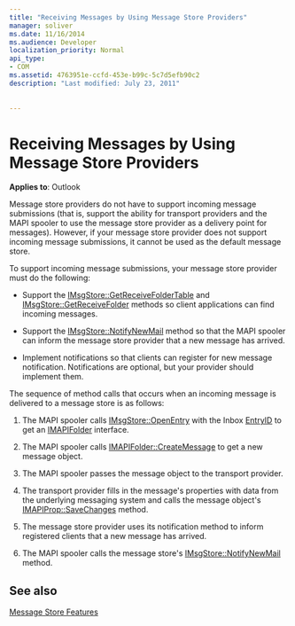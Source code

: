 ```yaml
---
title: "Receiving Messages by Using Message Store Providers"
manager: soliver
ms.date: 11/16/2014
ms.audience: Developer
localization_priority: Normal
api_type:
- COM
ms.assetid: 4763951e-ccfd-453e-b99c-5c7d5efb90c2
description: "Last modified: July 23, 2011"
 
 
---
```


# Receiving Messages by Using Message Store Providers

  
  
**Applies to**: Outlook 
  
Message store providers do not have to support incoming message submissions (that is, support the ability for transport providers and the MAPI spooler to use the message store provider as a delivery point for messages). However, if your message store provider does not support incoming message submissions, it cannot be used as the default message store.
  
To support incoming message submissions, your message store provider must do the following:
  
- Support the [IMsgStore::GetReceiveFolderTable](imsgstore-getreceivefoldertable.md) and [IMsgStore::GetReceiveFolder](imsgstore-getreceivefolder.md) methods so client applications can find incoming messages. 
    
- Support the [IMsgStore::NotifyNewMail](imsgstore-notifynewmail.md) method so that the MAPI spooler can inform the message store provider that a new message has arrived. 
    
- Implement notifications so that clients can register for new message notification. Notifications are optional, but your provider should implement them.
    
The sequence of method calls that occurs when an incoming message is delivered to a message store is as follows:
  
1. The MAPI spooler calls [IMsgStore::OpenEntry](imsgstore-openentry.md) with the Inbox [EntryID](entryid.md) to get an [IMAPIFolder](imapifolderimapicontainer.md) interface. 
    
2. The MAPI spooler calls [IMAPIFolder::CreateMessage](imapifolder-createmessage.md) to get a new message object. 
    
3. The MAPI spooler passes the message object to the transport provider.
    
4. The transport provider fills in the message's properties with data from the underlying messaging system and calls the message object's [IMAPIProp::SaveChanges](imapiprop-savechanges.md) method. 
    
5. The message store provider uses its notification method to inform registered clients that a new message has arrived.
    
6. The MAPI spooler calls the message store's [IMsgStore::NotifyNewMail](imsgstore-notifynewmail.md) method. 
    
## See also



[Message Store Features](message-store-features.md)

